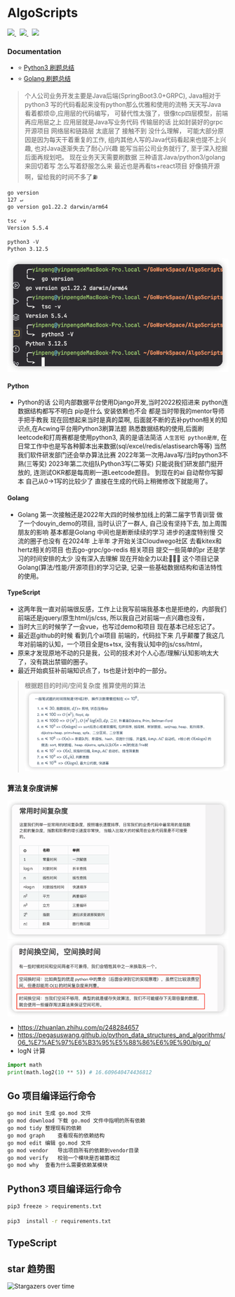 # AlgoScripts

<!-- PROJECT SHIELDS -->


<a href="https://github.com/hakusai22/AlgoScripts/">
    <img src="https://img.shields.io/github/contributors/hakusai22/AlgoScripts" >
</a>
&nbsp;
<a href="https://github.com/hakusai22/AlgoScripts/">
    <img src="https://img.shields.io/github/forks/hakusai22/AlgoScripts" >
</a>
&nbsp;
<a href="https://github.com/hakusai22/AlgoScripts/">
    <img src="https://img.shields.io/github/stars/hakusai22/AlgoScripts" >
</a>

<!-- PROJECT LOGO -->
<br />

### Documentation

- ⭐ [Python3 刷题总结](./Python3_README.md)
- ⭐ [Golang 刷题总结](./Go_README.md)

> 个人公司业务开发主要是Java后端(SpringBoot3.0+GRPC), Java相对于python3 写的代码看起来没有python那么优雅和使用的流畅 天天写Java 看着都烦😡,应用层的代码编写，
> 可替代性太强了，很像tcp四层模型，前端再应用层之上 应用层就是Java写业务代码  传输层的话 比如封装好的grpc开源项目 网络层和链路层 太底层了 接触不到 没什么理解，
> 可能大部分原因是因为每天干着重复的工作, 组内其他人写的Java代码看起来也提不上兴趣, 也对Java逐渐失去了耐心/兴趣 能写当前公司业务就行了, 至于深入挖掘 后面再规划吧。
> 现在业务天天需要刷数据 三种语言Java/python3/golang 来回切着写 怎么写着舒服怎么来 最近也是再看ts+react项目
> 好像搞开源啊，留给我的时间不多了⛽️


```shell
go version                                                                                                                                                              127 ↵
go version go1.22.2 darwin/arm64

tsc -v         
Version 5.5.4

python3 -V                
Python 3.12.5
```

![version_language.png](images/version_language.png)

####  Python
- Python的话 公司内部数据平台使用Django开发,当时2022校招进来 python连数据结构都写不明白 pip是什么 安装依赖也不会 都是当时带我的mentor导师手把手教我 现在回想起来当时是真的菜啊,
 后面就不断的去补python相关的知识点,在Acwing平台用Python3刷算法题 熟悉数据结构的使用,后面刷leetcode和打周赛都是使用python3, 真的是语法简洁 `人生苦短 python是岸`, 在日常工作中也是写各种脚本出来数据(sql/excel/redis/elastisearch等等)
 当然我们软件研发部门还会举办算法比赛 2022年第一次用Java写/当时python3不熟(三等奖) 2023年第二次组队Python3写(二等奖) 只能说我们研发部门挺开放的, 连测试OKR都是每周刷一道Leetcode题目。
 到现在的ai 自动帮你写脚本 自己从0->1写的比较少了 直接在生成的代码上稍微修改下就能用了。

#### Golang
- Golang 第一次接触还是2022年大四的时候参加线上的第二届字节青训营 做了一个douyin_demo的项目, 当时认识了一群人, 自己没有坚持下去, 加上周围朋友的影响 基本都是Golang 中间也是断断续续的学习 进步的速度特别慢 交流的圈子也没有
在2024年 上半年 才开始关注Cloudwego社区 去看kitex和hertz相关的项目 也去go-grpc/go-redis 相关项目 提交一些简单的pr 还是学习的时间安排的太少 没有深入去理解 现在开始全力以赴🌟🌟🌟
这个项目记录Golang(算法/性能/开源项目)的学习记录, 记录一些基础数据结构和语法特性的使用。
 
 
#### TypeScript
- 这两年我一直对前端很反感，工作上让我写前端我基本也是拒绝的，内部我们前端还是jquery/原生html/js/css, 所以我自己对前端一点兴趣也没有，
- 当时大三的时候学了一会vue，也写过demo和项目 现在基本已经忘记了。
- 最近逛github的时候 看到几个ai项目 前端的，代码拉下来 几乎颠覆了我这几年对前端的认知，一个项目全是ts+tsx, 没有我认知中的js/css/html，
- 原来才发现原地不动的只是我，公司的技术对个人心态/理解/认知影响太大了，没有跳出禁锢的圈子。
- 最近开始疯狂补前端知识点了，ts也是计划中的一部分。


> 根据题目的时间/空间复杂度 推算使用的算法
![al.png](images/al.png)

### 算法复杂度讲解
![img_1.png](images/img_1.png)
![img_2.png](images/img_2.png)
- https://zhuanlan.zhihu.com/p/248284657
- https://pegasuswang.github.io/python_data_structures_and_algorithms/06_%E7%AE%97%E6%B3%95%E5%88%86%E6%9E%90/big_o/
- logN 计算
```python
import math
print(math.log2(10 ** 5)) # 16.609640474436812
```

## Go 项目编译运行命令
```bash
go mod init	生成 go.mod 文件
go mod download	下载 go.mod 文件中指明的所有依赖
go mod tidy	整理现有的依赖
go mod graph	查看现有的依赖结构
go mod edit	编辑 go.mod 文件
go mod vendor	导出项目所有的依赖到vendor目录
go mod verify	校验一个模块是否被篡改过
go mod why	查看为什么需要依赖某模块
```

## Python3 项目编译运行命令
```bash
pip3 freeze > requirements.txt   

pip3  install -r requirements.txt
```

## TypeScript 


## star 趋势图

![Stargazers over time](https://starchart.cc/hakusai22/AlgoScripts.svg)



